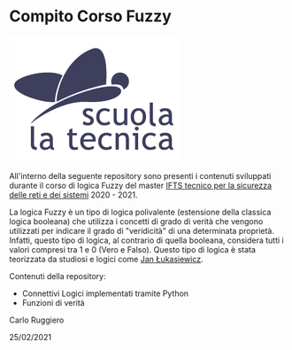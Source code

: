 # Compito Corso Fuzzy

![alt text](logo.png)

All'interno della seguente repository sono presenti i contenuti sviluppati durante il corso di logica Fuzzy del master [IFTS tecnico per la sicurezza delle reti e dei sistemi](https://www.scuolalatecnica.it/ifts) 2020 - 2021.

La logica Fuzzy è un tipo di logica polivalente (estensione della classica logica booleana) che utilizza i concetti di grado di verità che vengono utilizzati per indicare il grado di "veridicità" di una determinata proprietà. Infatti, questo tipo di logica, al contrario di quella booleana, considera tutti i valori compresi tra 1 e 0 (Vero e Falso). Questo tipo di logica è stata teorizzata da studiosi e logici come [Jan Łukasiewicz](https://it.wikipedia.org/wiki/Jan_%C5%81ukasiewicz).


Contenuti della repository:
* Connettivi Logici implementati tramite Python
* Funzioni di verità 

Carlo Ruggiero 

25/02/2021

